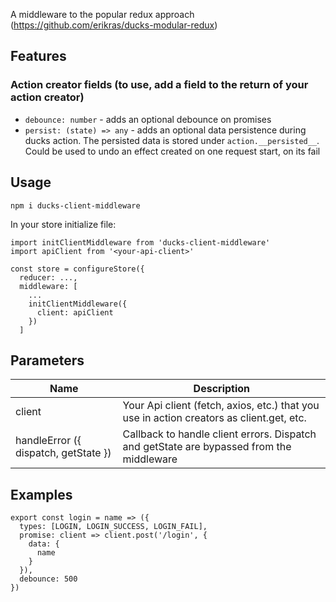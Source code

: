 A middleware to the popular redux approach (https://github.com/erikras/ducks-modular-redux)

## Features

### Action creator fields (to use, add a field to the return of your action creator)
- `debounce: number` - adds an optional debounce on promises
- `persist: (state) => any` - adds an optional data persistence during ducks action. The persisted data is stored under `action.__persisted__`. Could be used to undo an effect created on one request start, on its fail

## Usage

`npm i ducks-client-middleware`

In your store initialize file:

```
import initClientMiddleware from 'ducks-client-middleware'
import apiClient from '<your-api-client>'

const store = configureStore({
  reducer: ...,
  middleware: [
    ...
    initClientMiddleware({
      client: apiClient
    })
  ]
```

## Parameters

| Name                                 | Description                                                                              |
| ------------------------------------ | ---------------------------------------------------------------------------------------- |
| client                               | Your Api client (fetch, axios, etc.) that you use in action creators as client.get, etc. |
| handleError ({ dispatch, getState }) | Callback to handle client errors. Dispatch and getState are bypassed from the middleware |  |

## Examples

```
export const login = name => ({
  types: [LOGIN, LOGIN_SUCCESS, LOGIN_FAIL],
  promise: client => client.post('/login', {
    data: {
      name
    }
  }),
  debounce: 500
})
```
